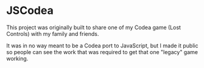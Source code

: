 # JSCodea

This project was originally built to share one of my Codea game (Lost Controls) with my family and friends.

It was in no way meant to be a Codea port to JavaScript, but I made it public so people can see the work that was required to get that one "legacy" game working.
